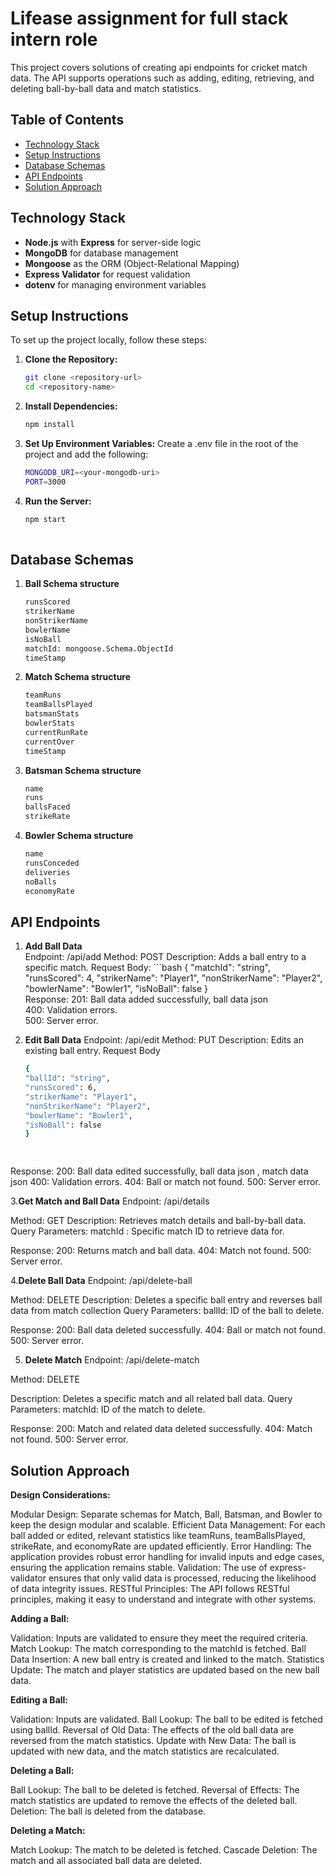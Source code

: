 # Lifease assignment for full stack intern role

This project covers solutions of creating api endpoints for cricket match data. The API supports operations such as adding, editing, retrieving, and deleting ball-by-ball data and match statistics.

## Table of Contents

- [Technology Stack](#technology-stack)
- [Setup Instructions](#setup-instructions)
- [Database Schemas](#database-schemas)
- [API Endpoints](#api-endpoints)
- [Solution Approach](#solution-approach)


## Technology Stack

- **Node.js** with **Express** for server-side logic
- **MongoDB** for database management
- **Mongoose** as the ORM (Object-Relational Mapping)
- **Express Validator** for request validation
- **dotenv** for managing environment variables

## Setup Instructions

To set up the project locally, follow these steps:

1. **Clone the Repository:**
   ```bash
   git clone <repository-url>
   cd <repository-name>

2. **Install Dependencies:**
    ```bash
    npm install

3. **Set Up Environment Variables:**
   Create a .env file in the root of the project and add the following:
    ```bash
    MONGODB_URI=<your-mongodb-uri>
    PORT=3000

4. **Run the Server:**
   ```bash
   npm start
 
## Database Schemas 
1. **Ball Schema structure**
     ```bash
     runsScored
     strikerName
     nonStrikerName
     bowlerName
     isNoBall
     matchId: mongoose.Schema.ObjectId 
     timeStamp
     
2. **Match Schema structure**
    ```bash
    teamRuns
    teamBallsPlayed
    batsmanStats
    bowlerStats
    currentRunRate
    currentOver
    timeStamp

3. **Batsman Schema structure**    
     ```bash
     name
     runs
     ballsFaced
     strikeRate

4. **Bowler Schema structure**     
    ```bash
    name
    runsConceded
    deliveries
    noBalls
    economyRate

## API Endpoints
1. **Add Ball Data**    
  Endpoint: /api/add
  Method: POST
  Description: Adds a ball entry to a specific match.
  Request Body:
        ```bash
     {
     "matchId": "string",
     "runsScored": 4,
     "strikerName": "Player1",
     "nonStrikerName": "Player2",
     "bowlerName": "Bowler1",
    "isNoBall": false
   }
   <br>
 Response:
 201: Ball data added successfully, ball data json  
 400: Validation errors.  
 500: Server error.  

2. **Edit Ball Data** 
 Endpoint: /api/edit
 Method: PUT
 Description: Edits an existing ball entry.
 Request Body
    ```bash
   {
    "ballId": "string",
    "runsScored": 6,
    "strikerName": "Player1",
    "nonStrikerName": "Player2",
    "bowlerName": "Bowler1",
    "isNoBall": false
   }

  
Response:
 200: Ball data edited successfully, ball data json , match data json
 400: Validation errors.
 404: Ball or match not found.
 500: Server error.

3.**Get Match and Ball Data**
Endpoint: /api/details

Method: GET
Description: Retrieves match details and ball-by-ball data.
Query Parameters:
matchId : Specific match ID to retrieve data for.

Response:
200: Returns match and ball data.
404: Match not found.
500: Server error.

4.**Delete Ball Data**
 Endpoint: /api/delete-ball

Method: DELETE
Description: Deletes a specific ball entry and reverses ball data from match collection
Query Parameters:
ballId: ID of the ball to delete.

Response:
200: Ball data deleted successfully.
404: Ball or match not found.
500: Server error.


5. **Delete Match**
 Endpoint: /api/delete-match

Method: DELETE

Description: Deletes a specific match and all related ball data.
Query Parameters:
matchId: ID of the match to delete.

Response:
200: Match and related data deleted successfully.
404: Match not found.
500: Server error.

## Solution Approach

**Design Considerations:**
 
 Modular Design: Separate schemas for Match, Ball, Batsman, and Bowler to keep the design modular and scalable.
Efficient Data Management: For each ball added or edited, relevant statistics like teamRuns, teamBallsPlayed, strikeRate, and economyRate are updated efficiently.
Error Handling: The application provides robust error handling for invalid inputs and edge cases, ensuring the application remains stable.
Validation: The use of express-validator ensures that only valid data is processed, reducing the likelihood of data integrity issues.
RESTful Principles: The API follows RESTful principles, making it easy to understand and integrate with other systems.


**Adding a Ball:**

Validation: Inputs are validated to ensure they meet the required criteria.
Match Lookup: The match corresponding to the matchId is fetched.
Ball Data Insertion: A new ball entry is created and linked to the match.
Statistics Update: The match and player statistics are updated based on the new ball data.


**Editing a Ball:**

Validation: Inputs are validated.
Ball Lookup: The ball to be edited is fetched using ballId.
Reversal of Old Data: The effects of the old ball data are reversed from the match statistics.
Update with New Data: The ball is updated with new data, and the match statistics are recalculated.


**Deleting a Ball:**

Ball Lookup: The ball to be deleted is fetched.
Reversal of Effects: The match statistics are updated to remove the effects of the deleted ball.
Deletion: The ball is deleted from the database.


**Deleting a Match:**

Match Lookup: The match to be deleted is fetched.
Cascade Deletion: The match and all associated ball data are deleted.
